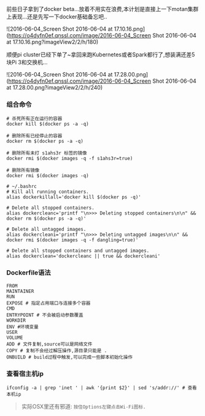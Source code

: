 前些日子拿到了docker beta...放着不用实在浪费,本计划是直接上一下motan集群上表现...还是先写一下docker基础备忘吧..

![2016-06-04_Screen Shot 2016-06-04 at 17.10.16.png](https://o4dyfn0ef.qnssl.com/image/2016-06-04_Screen Shot 2016-06-04 at 17.10.16.png?imageView2/2/h/180) 

顺便pi cluster已经下单了~拿回来跑Kubernetes或者Spark都行了,想装满还差5块Pi 3和交换机... 

![2016-06-04_Screen Shot 2016-06-04 at 17.28.00.png](https://o4dyfn0ef.qnssl.com/image/2016-06-04_Screen Shot 2016-06-04 at 17.28.00.png?imageView2/2/h/240) 

### 组合命令 

```
# 杀死所有正在运行的容器
docker kill $(docker ps -a -q)

# 删除所有已经停止的容器
docker rm $(docker ps -a -q)

# 删除所有未打 s1ahs3r 标签的镜像
docker rmi $(docker images -q -f s1ahs3r=true)

# 删除所有镜像
docker rmi $(docker images -q)

# ~/.bashrc
# Kill all running containers.
alias dockerkillall='docker kill $(docker ps -q)'

# Delete all stopped containers.
alias dockercleanc='printf "\n>>> Deleting stopped containers\n\n" && docker rm $(docker ps -a -q)'

# Delete all untagged images.
alias dockercleani='printf "\n>>> Deleting untagged images\n\n" && docker rmi $(docker images -q -f dangling=true)'

# Delete all stopped containers and untagged images.
alias dockerclean='dockercleanc || true && dockercleani'
``` 

### Dockerfile语法 

```
FROM 
MAINTAINER
RUN
EXPOSE # 指定占用端口与连接多个容器
CMD 
ENTRYPOINT # 不会被启动参数覆盖
WORKDIR 
ENV #环境变量
USER
VOLUME 
ADD # 文件复制,source可以是网络文件
COPY # 复制不会经过解压操作,源目录只能是 . 
ONBUILD # build过程中触发,可以完成一些脚本初始化操作
``` 

### 查看宿主机ip 

```
ifconfig -a | grep 'inet ' | awk '{print $2}' | sed 's/addr://' # 查看本机ip
```

> 实际OSX里还有邪道: `按住Options左键点击Wi-Fi图标.` 





